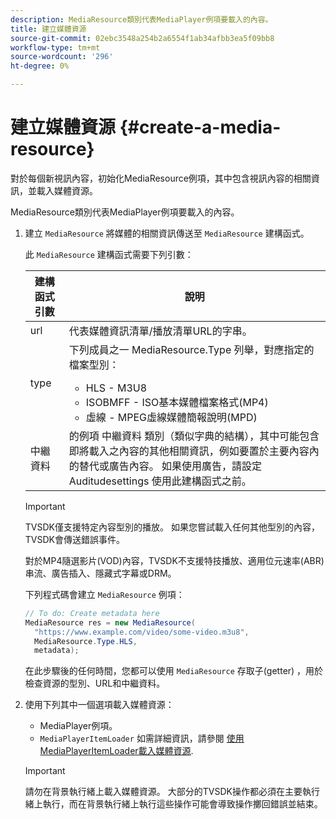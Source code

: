 ```yaml
---
description: MediaResource類別代表MediaPlayer例項要載入的內容。
title: 建立媒體資源
source-git-commit: 02ebc3548a254b2a6554f1ab34afbb3ea5f09bb8
workflow-type: tm+mt
source-wordcount: '296'
ht-degree: 0%

---
```


# 建立媒體資源 {#create-a-media-resource}

對於每個新視訊內容，初始化MediaResource例項，其中包含視訊內容的相關資訊，並載入媒體資源。

MediaResource類別代表MediaPlayer例項要載入的內容。

1. 建立 `MediaResource` 將媒體的相關資訊傳送至 `MediaResource` 建構函式。

   此 `MediaResource` 建構函式需要下列引數：

   <table id="table_22886D6770FB45E99D35D0B90E6CC302">
      <thead>
      <tr>
      <th colname="col1" class="entry"> 建構函式引數 </th>
      <th colname="col2" class="entry"> 說明 </th>
      </tr>
      </thead>
      <tbody>
      <tr>
      <td colname="col1"> <span class="codeph"> url </span> </td>
      <td colname="col2"> 代表媒體資訊清單/播放清單URL的字串。 </td>
      </tr>
      <tr>
      <td colname="col1"> <span class="codeph"> type </span> </td>
      <td colname="col2"> 下列成員之一 <span class="codeph"> MediaResource.Type </span> 列舉，對應指定的檔案型別：
      <ul id="ul_C286ED3C31364B858A1C9AF3356E9282">
      <li id="li_25B24EF76D8849DE8764539F25E435FA"> <span class="codeph"> HLS </span> - M3U8 </li>
      <li id="li_1344A41B434D49229E392F1AAF9ECA81"> <span class="codeph"> ISOBMFF </span> - ISO基本媒體檔案格式(MP4) </li>
      <li id="li_92392073B7334916B06B16570C51AC91"> <span class="codeph"> 虛線 </span> - MPEG虛線媒體簡報說明(MPD) </li>
      </ul> </td>
      </tr>
      <tr>
      <td colname="col1"> <span class="codeph"> 中繼資料 </span> </td>
      <td colname="col2"> 的例項 <span class="codeph"> 中繼資料 </span> 類別（類似字典的結構），其中可能包含即將載入之內容的其他相關資訊，例如要置於主要內容內的替代或廣告內容。 如果使用廣告，請設定 <span class="codeph"> Auditudesettings </span> 使用此建構函式之前。 </td>
      </tr>
      </tbody>
   </table>

   >[!IMPORTANT]
   >
   >TVSDK僅支援特定內容型別的播放。 如果您嘗試載入任何其他型別的內容，TVSDK會傳送錯誤事件。
   >
   >對於MP4隨選影片(VOD)內容，TVSDK不支援特技播放、適用位元速率(ABR)串流、廣告插入、隱藏式字幕或DRM。

   下列程式碼會建立 `MediaResource` 例項：

   ```java
   // To do: Create metadata here
   MediaResource res = new MediaResource(
     "https://www.example.com/video/some-video.m3u8",
     MediaResource.Type.HLS,
     metadata);
   ```

   在此步驟後的任何時間，您都可以使用 `MediaResource` 存取子(getter) ，用於檢查資源的型別、URL和中繼資料。

1. 使用下列其中一個選項載入媒體資源：

   * MediaPlayer例項。
   * `MediaPlayerItemLoader` 如需詳細資訊，請參閱 [使用MediaPlayerItemLoader載入媒體資源](../../../tvsdk-2.7-for-android/content-playback-options/mediaplayer-initialize-for-video/t-psdk-android-2.7-media-resource-load-using-mediaplayeritemloader.md).

   >[!IMPORTANT]
   >
   >請勿在背景執行緒上載入媒體資源。 大部分的TVSDK操作都必須在主要執行緒上執行，而在背景執行緒上執行這些操作可能會導致操作擲回錯誤並結束。
